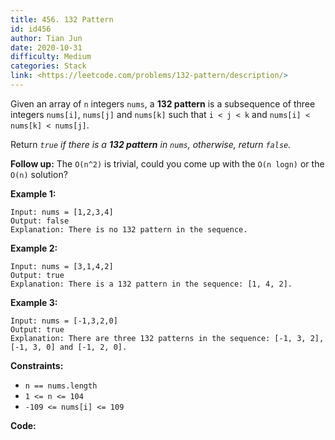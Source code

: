 ```yaml
---
title: 456. 132 Pattern
id: id456
author: Tian Jun
date: 2020-10-31
difficulty: Medium
categories: Stack
link: <https://leetcode.com/problems/132-pattern/description/>
---
```


Given an array of `n` integers `nums`, a **132 pattern** is a subsequence of
three integers `nums[i]`, `nums[j]` and `nums[k]` such that `i < j < k` and
`nums[i] < nums[k] < nums[j]`.

Return _`true` if there is a **132 pattern** in `nums`, otherwise, return
`false`._

**Follow up:** The `O(n^2)` is trivial, could you come up with the `O(n logn)`
or the `O(n)` solution?



**Example 1:**
            
	Input: nums = [1,2,3,4]    
	Output: false    
	Explanation: There is no 132 pattern in the sequence.    

**Example 2:**
            
	Input: nums = [3,1,4,2]    
	Output: true    
	Explanation: There is a 132 pattern in the sequence: [1, 4, 2].    

**Example 3:**
            
	Input: nums = [-1,3,2,0]    
	Output: true    
	Explanation: There are three 132 patterns in the sequence: [-1, 3, 2], [-1, 3, 0] and [-1, 2, 0].    



**Constraints:**

  * `n == nums.length`
  * `1 <= n <= 104`
  * `-109 <= nums[i] <= 109`


**Code:**
